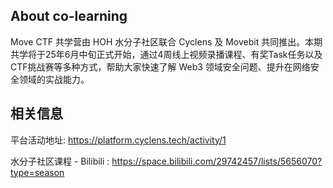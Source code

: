 ## About co-learning

Move CTF 共学营由 HOH 水分子社区联合 Cyclens 及 Movebit 共同推出。本期共学将于25年6月中旬正式开始，通过4周线上视频录播课程、有奖Task任务以及CTF挑战赛等多种方式，帮助大家快速了解 Web3 领域安全问题、提升在网络安全领域的实战能力。  

## 相关信息

平台活动地址: https://platform.cyclens.tech/activity/1  

水分子社区课程 - Bilibili : https://space.bilibili.com/29742457/lists/5656070?type=season